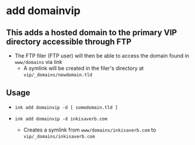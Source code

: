 # add domainvip

## This adds a hosted domain to the primary VIP directory accessible through FTP
- The FTP filer (FTP user) will then be able to access the domain found in `www/domains` via link
  - A symlink will be created in the filer's directory at `vip/_domains/newdomain.tld`


## Usage
- `ink add domainvip -d [ somedomain.tld ]`

- `ink add domainvip -d inkisaverb.com`
  - Creates a symlink from `www/domains/inkisaverb.com` to `vip/_domains/inkisaverb.com`

